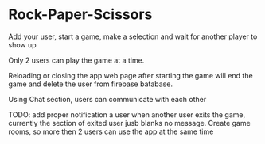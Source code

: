 # Rock-Paper-Scissors

Add your user, start a game, make a selection and wait for another player to show up 

Only 2 users can play the game at a time.

Reloading or closing the app web page after starting the game will end the game and delete the user from firebase batabase.

Using Chat section, users can communicate with each other


TODO: add proper notification a user when another user exits the game, currently the section of exited user jusb blanks no message. Create game rooms, so more then 2 users can use the app at the same time

